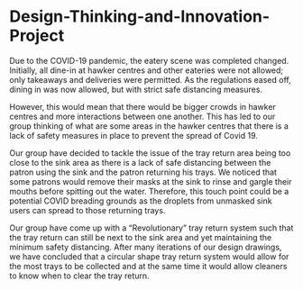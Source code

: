 # Design-Thinking-and-Innovation-Project

Due to the COVID-19 pandemic, the eatery scene was completed changed. Initially, all dine-in at hawker centres and other eateries were not allowed; only takeaways and deliveries were permitted. As the regulations eased off, dining in was now allowed, but with strict safe distancing measures.

However, this would mean that there would be bigger crowds in hawker centres and more interactions between one another. This has led to our group thinking of what are some areas in the hawker centres that there is a lack of safety measures in place to prevent the spread of Covid 19.

Our group have decided to tackle the issue of the tray return area being too close to the sink area as there is a lack of safe distancing between the patron using the sink and the patron returning his trays. We noticed that some patrons would remove their masks at the sink to rinse and gargle their mouths before spitting out the water. Therefore, this touch point could be a potential COVID breading grounds as the droplets from unmasked sink users can spread to those returning trays.


Our group have come up with a “Revolutionary” tray return system such that the tray return can still be next to the sink area and yet maintaining the minimum safety distancing. After many iterations of our design drawings, we have concluded that a circular shape tray return system would allow for the most trays to be collected and at the same time it would allow cleaners to know when to clear the tray return.
